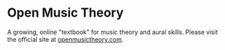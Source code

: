 Open Music Theory
=================

A growing, online "textbook" for music theory and aural skills. Please visit
the official site at [openmusictheory.com](www.openmusictheory.com).
